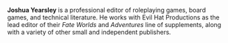 **Joshua Yearsley** is a professional editor of roleplaying games, board games, and technical literature. He works with Evil Hat Productions as the lead editor of their _Fate Worlds_ and _Adventures_ line of supplements, along with a variety of other small and independent publishers.